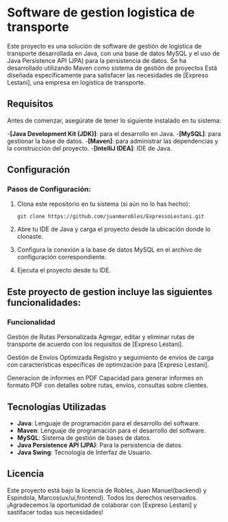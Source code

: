 # **Software de gestion logistica de transporte**

Este proyecto es una solución de software de gestión de logística de transporte desarrollada en Java, con una base de datos MySQL y el uso de Java Persistence API (JPA) para la persistencia de datos. 
Se ha desarrollado utilizando Maven como sistema de gestión de proyectos
Está diseñada específicamente para satisfacer las necesidades de [Expreso Lestani], una empresa en logística de transporte.

## **Requisitos**

Antes de comenzar, asegúrate de tener lo siguiente instalado en tu sistema:

-**[Java Development Kit (JDK)]**: para el desarrollo en Java.
-**[MySQL]**: para gestionar la base de datos.
-**[Maven]**: para administrar las dependencias y la construcción del proyecto.
-**[IntelliJ IDEA]**: IDE de Java.

## **Configuración**

### **Pasos de Configuración:**

1. Clona este repositorio en tu sistema (si aún no lo has hecho):
   
    ```
    git clone https://github.com/juanmarobles/ExpressoLestani.git
    ```

2. Abre tu IDE de Java y carga el proyecto desde la ubicación donde lo clonaste.
   
3. Configura la conexión a la base de datos MySQL en el archivo de configuración correspondiente.

4. Ejecuta el proyecto desde tu IDE.

## **Este proyecto de gestion incluye las siguientes funcionalidades:**

### **Funcionalidad**

Gestión de Rutas Personalizada
Agregar, editar y eliminar rutas de transporte de acuerdo con los requisitos de [Expreso Lestani].

Gestión de Envíos Optimizada
Registro y seguimiento de envíos de carga con características específicas de optimización para [Expreso Lestani].

Generacion de informes en PDF
Capacidad para generar informes en formato PDF con detalles sobre rutas, envíos, consultas sobre clientes.

## **Tecnologías Utilizadas**

- **Java**: Lenguaje de programación para el desarrollo del software.
- **Maven**: Lenguaje de programación para el desarrollo del software.
- **MySQL**: Sistema de gestión de bases de datos.
- **Java Persistence API (JPA)**:  Para la persistencia de datos.
- **Java Swing**: Tecnología de Interfaz de Usuario.

## **Licencia**

Este proyecto está bajo la licencia de Robles, Juan Manuel(backend) y Espindola, Marcos(ux/ui,frontend). Todos los derechos reservados.
¡Agradecemos la oportunidad de colaborar con [Expreso Lestani] y sastifacer todas sus necesidades!
